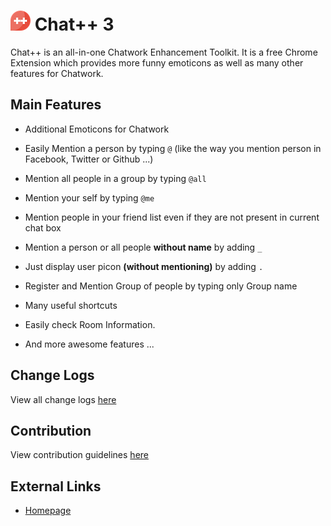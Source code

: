 ![chatpp](./src/icon32.png) Chat++ 3
=================

Chat++ is an all-in-one Chatwork Enhancement Toolkit.
It is a free Chrome Extension which provides more funny emoticons as well as many other features for Chatwork. 

Main Features
--------------

* Additional Emoticons for Chatwork

* Easily Mention a person by typing `@` (like the way you mention person in Facebook, Twitter or Github ...)

* Mention all people in a group by typing `@all`

* Mention your self by typing `@me`

* Mention people in your friend list even if they are not present in current chat box

* Mention a person or all people __without name__ by adding `_`

* Just display user picon __(without mentioning)__ by adding `.`

* Register and Mention Group of people by typing only Group name

* Many useful shortcuts

* Easily check Room Information.

* And more awesome features ...


Change Logs
--------------
View all change logs [here](./changelogs.md)

Contribution
--------------
View contribution guidelines [here](./CONTRIBUTING.md)

External Links
--------------

* [Homepage](http://chatpp.thangtd.com)

